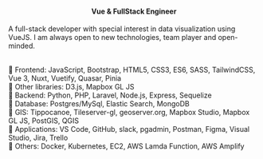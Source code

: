 <h4 align='center'>
  Vue & FullStack Engineer 
</h4>


<p>
A full-stack developer with special interest in data visualization using VueJS. I am always open to new technologies, team player and open-minded.
</p>

<br>🔸 Frontend: JavaScript, Bootstrap, HTML5, CSS3, ES6, SASS, TailwindCSS, Vue 3, Nuxt, Vuetify, Quasar, Pinia
<br>🔸 Other libraries: D3.js, Mapbox GL JS
<br>🔸 Backend: Python, PHP, Laravel, Node.js, Express, Sequelize
<br>🔸 Database: Postgres/MySql, Elastic Search, MongoDB
<br>🔸 GIS: Tippocanoe, Tileserver-gl, geoserver.org, Mapbox Studio, Mapbox GL JS, PostGIS, QGIS
<br>🔸 Applications: VS Code, GitHub, slack, pgadmin, Postman, Figma, Visual Studio, Jira, Trello
<br>🔸 Others: Docker, Kubernetes, EC2, AWS Lamda Function, AWS Amplify

